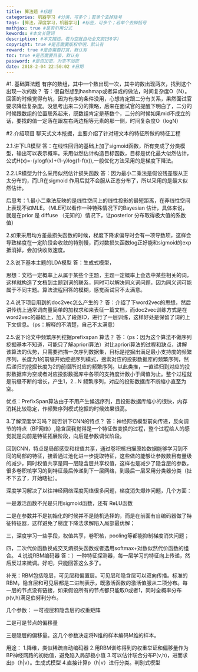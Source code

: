 ```yaml
---
title: 算法题 #标题
categories: 机器学习 #分类，可多个；若单个去掉括号
tags: [算法，深度学习，机器学习] #标签，可多个；若单个去掉括号
mathjax: true #是否引用公式
kewords: #本文关键词
description: #本文描述，若为空就自动全文前150字)
copyright: true #是否需要版权申明，默认有
reward: true #是否需要打赏，默认有
toc: true #是否需要目录，默认有
password: #是否加密，为空不加密
date: 2018-2-04 22:50:02 #日期
---
```



#1. 基础算法题
有序的数组，其中一个数出现一次，其中的数出现两次，找到这个出现一次的数？
答：很自然想到hashmap或者异或的做法，时间复杂度O（N）。回答的时候觉得有坑，因为有序的条件没用，心想肯定跟二分有关系，果然面试官要求降低复杂度。没思考出来二分的策略，后来在面试官的提醒下明白了，二分的时候跟数组的位置联系起来，既数组肯定是基数个，二分的时候如果mid不成立的话，要找的值一定落在跟左右两边相等元素的那一侧，时间复杂度O（logN）

#2.介绍项目
聊天式文本挖掘，主要介绍了针对短文本的特征所做的特征工程

2.1.讲下LR模型
答：在线性回归的基础上加了sigmoid函数，所有变成了分类模型，输出可以表示概率。采用似然估计构造目标函数，目标是优化最大似然估计，公式H(x)=-(ylogf(x)+(1-y)log(1-f(x)),一般优化方法采用的是梯度下降法。

2.2.LR模型为什么采用似然估计损失函数
答：因为最小二乘法是假设残差服从正太分布的，而LR在sigmoid 作用后就不会服从正态分布了，所以采用的是最大似然估计。

后思考：1.最小二乘法反映的是线性空间上的线性投影的最短距离，在非线性空间上表现不如MLE。（MLE可以看作一种特殊情况下的Bayesian 估计，具体来说，就是在prior 是 diffuse （无知的）情况下，让posterior 分布取得极大值的系数值）

2.如果采用均方差最损失函数的时候，梯度下降求偏导时会有一项导数项，这样会导致梯度在一定阶段会收敛的特别慢，而对数损失函数log正好能和sigmoid的exp抵消掉，会加快收敛速度。

2.3.说下基本主题的LDA模型
答：生成式模型，

思想：文档一定概率上从属于某些个主题，主题一定概率上会选中某些相关的词，这样就构造了文档到主题到词的联系，同时可以解决同义词问题，因为同义词可能属于不同主题。算法流程回答的模糊，感觉面试官不太满意。

2.4.说下项目用到的doc2vec怎么产生的？
答：介绍了下word2vec的思想，然后讲传统上通常词向量简单的加权求和来表征一篇文档，而doc2vec训练方式是在word2vec的基础上，加入了段落ID，进行了一层训练，这样好处是保留了词的上下文信息。（ps：解释的不清楚，自己不太满意） 

2.5.说下论文中频繁序列挖掘prefixspan 算法？
答：（ps：因为这个算法不做序列挖掘基本不知道，可能只了解apriori算法）对比apriori算法的过程和缺点，讲解该算法的优势，只需要扫描一次序列数据集，目标是挖掘出满足最小支持度的频繁序列，长度为1的前缀开始挖掘序列模式，搜索对应的投影数据库的频繁序列，然后递归的挖掘长度为2的前缀所对应的频繁序列。以此类推，一直递归到对应的投影数据库为空或者对应投影数据库中各项的支持度计数小于阈值为止。整个过程就是前缀不断的增长，产生1，2...N 频繁序列，对应的投影数据库不断缩小直至为空。

优点：PrefixSpan算法由于不用产生候选序列，且投影数据库缩小的很快，内存消耗比较稳定，作频繁序列模式挖掘的时候效果很高。


3.了解深度学习吗？能否讲下CNN的特点？
答：神经网络模型前向传递，反向调节的特点（BP网络）,隐含层我觉得是一个特征做变换的过程，整个过程给人的感觉就是向前是特征拓展阶段，向后是参数调优阶段。

回到CNN，特点是局部感受和权值共享，通过卷积核扫描原始数据能够学习到不同的局部的特征，接着通过池化进一步提取特征，这些做的能够让参数数目有量级的减少，同时权值共享是同一层隐含层共享权值，这样也是减少了隐含层的参数，很多卷积核学习的到特征最后传递到下一层网络，到最后一层采用分类器分类（扯不下去了，开始瞎扯）。

深度学习解决了以往神经网络深度网络很多问题，梯度消失爆炸问题，几个方面：

一是激活函数不光是只用sigmoid函数，还有 ReLU函数 

二是在参数并不是初始化的时候并不是随机选择的，而是在前面有自编码器做了特征特征器，这样避免了梯度下降法求解陷入局部最优解；

三，深度学习一些手段，权值共享，卷积核，pooling等都能抑制梯度消失问题；

四，二次代价函数换成交叉熵损失函数或者选用softmax+对数似然代价函数的组合。
4.说说RBM编码器
答：）一种特征探测器，每一层学习的特征向上传递，然后反过来微调。好吧，只能回答这么多了。

补充：RBM包括隐层，可见层和偏置层。可见层和隐含层可以双向传播。标准的RBM，隐含层和可见层都是二进制表示，既激活函数的激活值服从二项分布。每一层的节点没有链接，如果假设所有的节点都只能取0或者1，同时全概率分布p(v,h)满足伯努利分布。

几个参数：
一可视层和隐含层的权重矩阵

二是可是节点的偏移量

三是隐层的偏移量。这几个参数决定将N维的样本编码M维的样本。

用途：
1.降维，类似稀疏自动编码器
2.用RBM训练得到的权重举证和偏移量作为BP神经网路的初始值，避免陷入局部极小值
3.可以估计联合分布P(v,h)，进而求出p（h|v）。生成式模型
4.直接计算p（h|v）进行分类。判别式模型


































